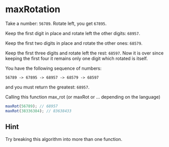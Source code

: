 # maxRotation

Take a number: `56789`. Rotate left, you get `67895`.

Keep the first digit in place and rotate left the other digits: `68957`.

Keep the first two digits in place and rotate the other ones: `68579`.

Keep the first three digits and rotate left the rest: `68597`. Now it is over since keeping the first four it remains only one digit which rotated is itself.

You have the following sequence of numbers:

`56789 -> 67895 -> 68957 -> 68579 -> 68597`

and you must return the greatest: `68957`.

Calling this function max_rot (or maxRot or ... depending on the language)

```javascript
maxRot(56789); // 68957
maxRot(38336384); // 83638433
```

## Hint

Try breaking this algorithm into more than one function.
